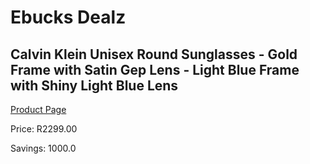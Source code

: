 
# Ebucks Dealz
## Calvin Klein Unisex Round Sunglasses - Gold Frame with Satin Gep Lens - Light Blue Frame with Shiny Light Blue Lens
[Product Page](https://www.ebucks.com/web/shop/productSelected.do?prodId=1135645517&catId=1158501552)

Price: R2299.00

Savings: 1000.0


	